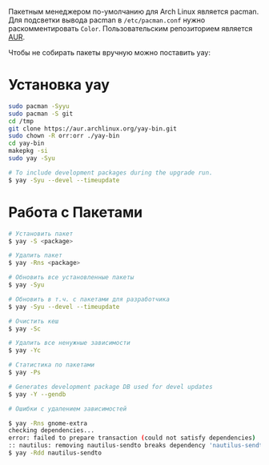 Пакетным менеджером по-умолчанию для Arch Linux является pacman. Для подсветки вывода pacman в `/etc/pacman.conf` нужно раскомментировать `Color`. Пользовательским репозиторием является [AUR](https://aur.archlinux.org/).

Чтобы не собирать пакеты вручную можно поставить yay:
# Установка yay
```bash
sudo pacman -Syyu
sudo pacman -S git
cd /tmp
git clone https://aur.archlinux.org/yay-bin.git
sudo chown -R orr:orr ./yay-bin
cd yay-bin
makepkg -si
sudo yay -Syu
```

```bash
# To include development packages during the upgrade run.
$ yay -Syu --devel --timeupdate
```

# Работа с Пакетами
```bash
# Установить пакет
$ yay -S <package>

# Удалить пакет
$ yay -Rns <package>

# Обновить все установленные пакеты
$ yay -Syu

# Обновить в т.ч. с пакетами для разработчика
$ yay -Syu --devel --timeupdate

# Очистить кеш
$ yay -Sc

# Удалить все ненужные зависимости
$ yay -Yc

# Статистика по пакетами
$ yay -Ps

# Generates development package DB used for devel updates
$ yay -Y --gendb

# Ошибки с удалением зависимостей

$ yay -Rns gnome-extra
checking dependencies...
error: failed to prepare transaction (could not satisfy dependencies)
:: nautilus: removing nautilus-sendto breaks dependency 'nautilus-sendto'
$ yay -Rdd nautilus-sendto
```
